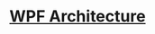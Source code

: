 
# [WPF Architecture](https://learn.microsoft.com/en-us/dotnet/desktop/wpf/advanced/wpf-architecture?view=netframeworkdesktop-4.8)

